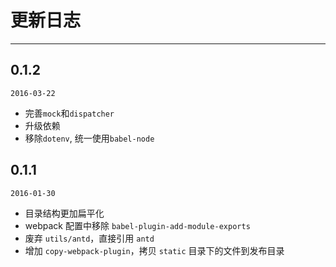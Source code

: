 # 更新日志

---
## 0.1.2

`2016-03-22`

- 完善`mock`和`dispatcher`
- 升级依赖
- 移除`dotenv`, 统一使用`babel-node`

## 0.1.1

`2016-01-30`

- 目录结构更加扁平化
- webpack 配置中移除 `babel-plugin-add-module-exports`
- 废弃 `utils/antd`，直接引用 `antd`
- 增加 `copy-webpack-plugin`，拷贝 `static` 目录下的文件到发布目录
